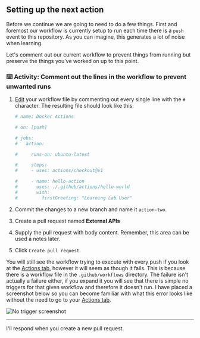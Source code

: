 ## Setting up the next action

Before we continue we are going to need to do a few things. First and foremost our workflow is currently setup to run each time there is a `push` event to this repository. As you can imagine, this generates a lot of noise when learning.

Let's comment out our current workflow to prevent things from running but preserve the things you've worked on up to this point.

### :keyboard: Activity: Comment out the lines in the workflow to prevent unwanted runs

1. [Edit]({{workflowFile}}) your workflow file by commenting out every single line with the `#` character. The resulting file should look like this:

   ```yaml
   # name: Docker Actions

   # on: [push]

   # jobs:
   #   action:

   #     runs-on: ubuntu-latest

   #     steps:
   #     - uses: actions/checkout@v1

   #     - name: hello-action
   #       uses: ./.github/actions/hello-world
   #       with:
   #         firstGreeting: "Learning Lab User"
   ```

2. Commit the changes to a new branch and name it `action-two`.
3. Create a pull request named **External APIs**
4. Supply the pull request with body content. Remember, this area can be used a notes later.
5. Click `Create pull request`.

You will still see the workflow trying to execute with every push if you look at the [Actions tab]({{actionsUrl}}), however it will seem as though it fails. This is because there is a workflow file in the `.github/workflows` directory. The failure isn't actually a failure either, if you expand it you will see that there is simple no triggers for that given workflow and therefore it doesn't run. I have placed a screenshot below so you can become familiar with what this error looks like without the need to go to your [Actions tab]({{actionsUrl}}).

![No trigger screenshot](https://i.imgur.com/rARtXc1.png)

---

I'll respond when you create a new pull request.